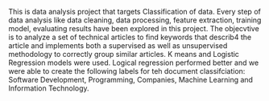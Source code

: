 This is data analysis project that targets Classification of data. Every step of data analysis like data cleaning, data processing, feature extraction, training model, evaluating results have been explored in this project.
The objecvtive is to analyze a set of technical articles to find keywords that describ4 the article and implements both a supervised as well as unsupervised methodology to correctly group similar articles. 
K means and Logistic Regression models were used. Logical regression performed better and we were able to create the following labels for teh document classifciation: Software Development, Programming, Companies, Machine Learning and Information Technology. 

